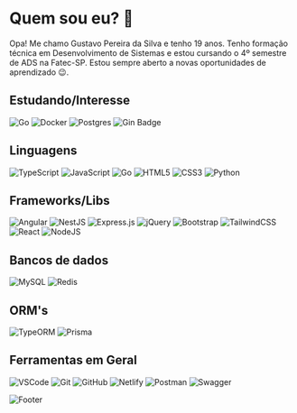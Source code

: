 # Quem sou eu? 🤨

Opa! Me chamo Gustavo Pereira da Silva e tenho 19 anos. Tenho formação técnica em Desenvolvimento de Sistemas e estou cursando o 4º semestre de ADS na Fatec-SP. Estou sempre aberto a novas oportunidades de aprendizado 😉.

<!--
## Contatos
[![LinkedIn](https://img.shields.io/badge/linkedin-%230077B5.svg?style=for-the-badge&logo=linkedin&logoColor=white)](https://www.linkedin.com/in/gustavo-pereira-da-silva-b5b684247/)
[![Gmail](https://img.shields.io/badge/Gmail-D14836?style=for-the-badge&logo=gmail&logoColor=white)](mailto:gustavo.pds0303@gmail.com)
[![Discord](https://img.shields.io/badge/Discord-%235865F2.svg?style=for-the-badge&logo=discord&logoColor=white)](https://discordapp.com/users/318413374335483907)
-->

## Estudando/Interesse

![Go](https://img.shields.io/badge/go-%2300ADD8.svg?style=for-the-badge&logo=go&logoColor=white)
![Docker](https://img.shields.io/badge/docker-%230db7ed.svg?style=for-the-badge&logo=docker&logoColor=white)
![Postgres](https://img.shields.io/badge/postgres-%23316192.svg?style=for-the-badge&logo=postgresql&logoColor=white)
![Gin Badge](https://img.shields.io/badge/Gin-008ECF?logo=gin&logoColor=fff&style=for-the-badge)

## Linguagens

![TypeScript](https://img.shields.io/badge/typescript-%23007ACC.svg?style=for-the-badge&logo=typescript&logoColor=white)
![JavaScript](https://img.shields.io/badge/javascript-%23323330.svg?style=for-the-badge&logo=javascript&logoColor=%23F7DF1E)
![Go](https://img.shields.io/badge/go-%2300ADD8.svg?style=for-the-badge&logo=go&logoColor=white)
![HTML5](https://img.shields.io/badge/html5-%23E34F26.svg?style=for-the-badge&logo=html5&logoColor=white)
![CSS3](https://img.shields.io/badge/css3-%231572B6.svg?style=for-the-badge&logo=css3&logoColor=white)
![Python](https://img.shields.io/badge/Python-14354C?style=for-the-badge&logo=python&logoColor=white)

## Frameworks/Libs

![Angular](https://img.shields.io/badge/angular-%23DD0031.svg?style=for-the-badge&logo=angular&logoColor=white)
![NestJS](https://img.shields.io/badge/nestjs-%23E0234E.svg?style=for-the-badge&logo=nestjs&logoColor=white)
![Express.js](https://img.shields.io/badge/express.js-%23404d59.svg?style=for-the-badge&logo=express&logoColor=%2361DAFB)
![jQuery](https://img.shields.io/badge/jquery-%230769AD.svg?style=for-the-badge&logo=jquery&logoColor=white)
![Bootstrap](https://img.shields.io/badge/bootstrap-%238511FA.svg?style=for-the-badge&logo=bootstrap&logoColor=white)
![TailwindCSS](https://img.shields.io/badge/tailwindcss-%2338B2AC.svg?style=for-the-badge&logo=tailwind-css&logoColor=white)
![React](https://img.shields.io/badge/react-%2320232a.svg?style=for-the-badge&logo=react&logoColor=%2361DAFB)
![NodeJS](https://img.shields.io/badge/node.js-6DA55F?style=for-the-badge&logo=node.js&logoColor=white)

## Bancos de dados

![MySQL](https://img.shields.io/badge/MySQL-00000F?style=for-the-badge&logo=mysql&logoColor=white)
![Redis](https://img.shields.io/badge/redis-%23DD0031.svg?style=for-the-badge&logo=redis&logoColor=white)

## ORM's

![TypeORM](https://img.shields.io/static/v1?style=for-the-badge&message=TypeORM&color=FE0803&logo=TypeORM&logoColor=FFFFFF&label=)
![Prisma](https://img.shields.io/badge/Prisma-3982CE?style=for-the-badge&logo=Prisma&logoColor=white)

## Ferramentas em Geral

![VSCode](https://img.shields.io/badge/-VSCODE-007ACC?style=for-the-badge&&logo=visual-studio-code&logoColor=white)
![Git](https://img.shields.io/badge/git-%23F05033.svg?style=for-the-badge&logo=git&logoColor=white)
![GitHub](https://img.shields.io/badge/github-%23121011.svg?style=for-the-badge&logo=github&logoColor=white)
![Netlify](https://img.shields.io/badge/netlify-%23000000.svg?style=for-the-badge&logo=netlify&logoColor=#00C7B7)
![Postman](https://img.shields.io/badge/Postman-FF6C37?style=for-the-badge&logo=Postman&logoColor=white)
![Swagger](https://img.shields.io/badge/-Swagger-%23Clojure?style=for-the-badge&logo=swagger&logoColor=white)

![Footer](https://capsule-render.vercel.app/api?type=waving&color=0:865DFF,100:5CB8E4&height=120&section=footer)
